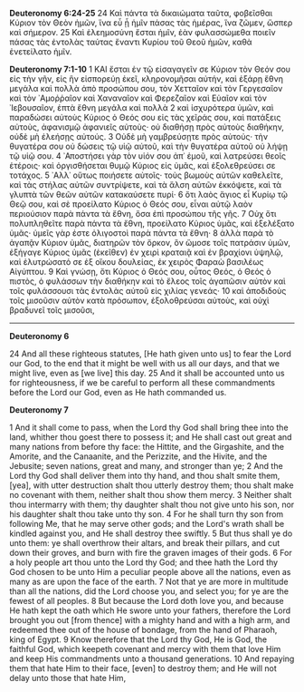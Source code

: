 **Deuteronomy 6:24-25**
24 Καὶ πάντα τὰ δικαιώματα ταῦτα, φοβεῖσθαι Κύριον τὸν Θεὸν ἡμῶν, ἵνα εὖ ᾖ ἡμῖν πάσας τὰς ἡμέρας, ἵνα ζῶμεν, ὥσπερ καὶ σήμερον. 25 Καὶ ἐλεημοσύνη ἔσται ἡμῖν, ἐὰν φυλασσώμεθα ποιεῖν πάσας τὰς ἐντολὰς ταύτας ἔναντι Κυρίου τοῦ Θεοῦ ἡμῶν, καθὰ ἐνετείλατο ἡμῖν.

**Deuteronomy 7:1-10**
1 ΚΑΙ ἔσται ἐν τῷ εἰσαγαγεῖν σε Κύριον τὸν Θεόν σου εἰς τὴν γῆν, εἰς ἣν εἰσπορεύῃ ἐκεῖ, κληρονομῆσαι αὐτήν, καὶ ἐξάρῃ ἔθνη μεγάλα καὶ πολλὰ ἀπὸ προσώπου σου, τὸν Χετταῖον καὶ τὸν Γεργεσαῖον καὶ τὸν ᾿Αμοῤῥαῖον καὶ Χαναναῖον καὶ Φερεζαῖον καὶ Εὐαῖον καὶ τὸν ᾿Ιεβουσαῖον, ἑπτὰ ἔθνη μεγάλα καὶ πολλὰ 2 καὶ ἰσχυρότερα ὑμῶν, καὶ παραδώσει αὐτοὺς Κύριος ὁ Θεός σου εἰς τὰς χεῖράς σου, καὶ πατάξεις αὐτοὺς, ἀφανισμῷ ἀφανιεῖς αὐτοὺς· οὐ διαθήσῃ πρὸς αὐτοὺς διαθήκην, οὐδὲ μὴ ἐλεήσῃς αὐτούς. 3 Οὐδὲ μὴ γαμβρεύσῃτε πρὸς αὐτούς· τὴν θυγατέρα σου οὐ δώσεις τῷ υἱῷ αὐτοῦ, καὶ τὴν θυγατέρα αὐτοῦ οὐ λήψῃ τῷ υἱῷ σου. 4 ᾿Αποστήσει γὰρ τὸν υἱόν σου ἀπ᾿ ἐμοῦ, καὶ λατρεύσει θεοῖς ἑτέροις· καὶ ὀργισθήσεται θυμῷ Κύριος εἰς ὑμᾶς, καὶ ἐξολεθρεύσει σε τοτάχος. 5 ᾿Αλλ᾿ οὕτως ποιήσετε αὐτοῖς· τοὺς βωμοὺς αὐτῶν καθελεῖτε, καὶ τὰς στήλας αὐτῶν συντρίψετε, καὶ τὰ ἄλση αὐτῶν ἐκκόψετε, καὶ τὰ γλυπτὰ τῶν θεῶν αὐτῶν κατακαύσετε πυρί· 6 ὅτι λαὸς ἅγιος εἶ Κυρίῳ τῷ Θεῷ σου, καὶ σὲ προείλατο Κύριος ὁ Θεός σου, εἶναι αὐτῷ λαὸν περιούσιον παρὰ πάντα τὰ ἔθνη, ὅσα ἐπὶ προσώπου τῆς γῆς. 7 Οὐχ ὅτι πολυπληθεῖτε παρὰ πάντα τὰ ἔθνη, προείλατο Κύριος ὑμᾶς, καὶ ἐξελέξατο ὑμᾶς· ὑμεῖς γὰρ ἐστε ὀλιγοστοὶ παρὰ πάντα τὰ ἔθνη· 8 ἀλλὰ παρὰ τὸ ἀγαπᾷν Κύριον ὑμᾶς, διατηρῶν τὸν ὅρκον, ὃν ὤμοσε τοῖς πατράσιν ὑμῶν, ἐξήγαγε Κύριος ὑμᾶς (ἐκεῖθεν) ἐν χειρὶ κραταιᾷ καὶ ἐν βραχίονι ὑψηλῷ, καὶ ἐλυτρώσατό σε ἐξ οἴκου δουλείας, ἐκ χειρὸς Φαραὼ βασιλέως Αἰγύπτου. 9 Καὶ γνώσῃ, ὅτι Κύριος ὁ Θεός σου, οὗτος Θεός, ὁ Θεός ὁ πιστὸς, ὁ φυλάσσων τὴν διαθήκην καὶ τὸ ἔλεος τοῖς ἀγαπῶσιν αὐτὸν καὶ τοῖς φυλάσσουσι τὰς ἐντολὰς αὐτοῦ εἰς χιλίας γενεάς· 10 καὶ ἀποδιδοὺς τοῖς μισοῦσιν αὐτὸν κατὰ πρόσωπον, ἐξολοθρεύσαι αὐτοὺς, καὶ οὐχὶ βραδυνεῖ τοῖς μισοῦσι,

***

**Deuteronomy 6**

24 And all these righteous statutes, [He hath given unto us] to fear the Lord our God, to the end that it might be well with us all our days, and that we might live, even as [we live] this day. 25 And it shall be accounted unto us for righteousness, if we be careful to perform all these commandments before the Lord our God, even as He hath commanded us.

**Deuteronomy 7**

1 And it shall come to pass, when the Lord thy God shall bring thee into the land, whither thou goest there to possess it; and He shall cast out great and many nations from before thy face: the Hittite, and the Girgashite, and the Amorite, and the Canaanite, and the Perizzite, and the Hivite, and the Jebusite; seven nations, great and many, and stronger than ye; 2 And the Lord thy God shall deliver them into thy hand, and thou shalt smite them, [yea], with utter destruction shalt thou utterly destroy them; thou shalt make no covenant with them, neither shalt thou show them mercy. 3 Neither shalt thou intermarry with them; thy daughter shalt thou not give unto his son, nor his daughter shalt thou take unto thy son. 4 For he shall turn thy son from following Me, that he may serve other gods; and the Lord's wrath shall be kindled against you, and He shall destroy thee swiftly. 5 But thus shall ye do unto them: ye shall overthrow their altars, and break their pillars, and cut down their groves, and burn with fire the graven images of their gods. 6 For a holy people art thou unto the Lord thy God; and thee hath the Lord thy God chosen to be unto Him a peculiar people above all the nations, even as many as are upon the face of the earth. 7 Not that ye are more in multitude than all the nations, did the Lord choose you, and select you; for ye are the fewest of all peoples. 8 But because the Lord doth love you, and because He hath kept the oath which He swore unto your fathers, therefore the Lord brought you out [from thence] with a mighty hand and with a high arm, and redeemed thee out of the house of bondage, from the hand of Pharaoh, king of Egypt. 9 Know therefore that the Lord thy God, He is God, the faithful God, which keepeth covenant and mercy with them that love Him and keep His commandments unto a thousand generations. 10 And repaying them that hate Him to their face, [even] to destroy them; and He will not delay unto those that hate Him,